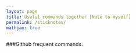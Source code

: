 ```yaml
---
layout: page
title: Useful commands together [Note to myself]
permalink: /sticknotes/
mathjax: true
---
```


###Github frequent commands.
